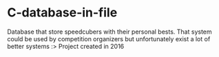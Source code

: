 # C-database-in-file
Database that store speedcubers with their personal bests. That system could be used by competition organizers but unfortunately exist a lot of better systems :> Project created in 2016
